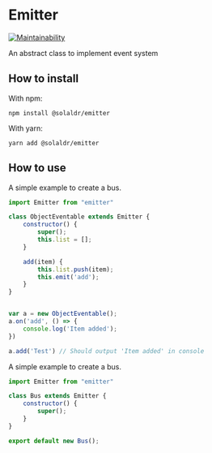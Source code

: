 # Emitter

[![Maintainability](https://api.codeclimate.com/v1/badges/cb31cd965230a2c407c0/maintainability)](https://codeclimate.com/github/SolalDR/emitter/maintainability)

An abstract class to implement event system

## How to install 

With npm:
```
npm install @solaldr/emitter
```

With yarn:
```
yarn add @solaldr/emitter
```

## How to use

A simple example to create a bus.

``` javascript
import Emitter from "emitter"

class ObjectEventable extends Emitter {
    constructor() {
        super();
        this.list = [];
    }

    add(item) {
        this.list.push(item);
        this.emit('add');
    }
}


var a = new ObjectEventable();
a.on('add', () => {
    console.log('Item added');
})

a.add('Test') // Should output 'Item added' in console 
```

A simple example to create a bus.

``` javascript
import Emitter from "emitter"

class Bus extends Emitter {
    constructor() {
        super();
    }
}

export default new Bus();
```
